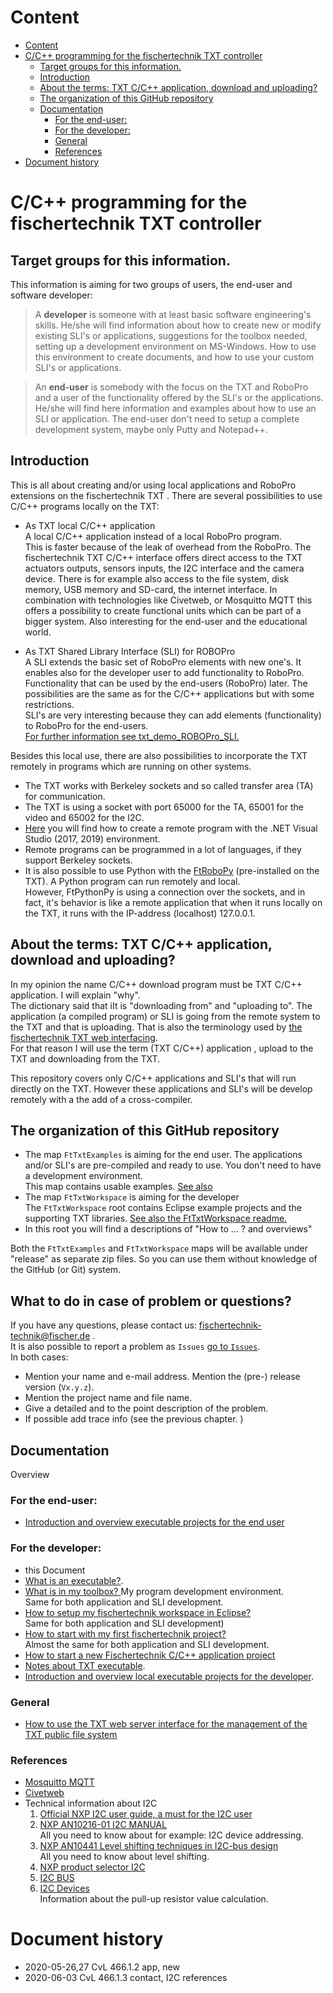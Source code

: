 # Content
<!-- TOC depthFrom:1 depthTo:6 withLinks:1 updateOnSave:1 orderedList:0 -->

- [Content](#content)
- [C/C++ programming for the fischertechnik TXT controller](#cc-programming-for-the-fischertechnik-txt-controller)
	- [Target groups for this information.](#target-groups-for-this-information)
	- [Introduction](#introduction)
	- [About the terms: TXT C/C++ application,  download and uploading?](#about-the-terms-txt-cc-application-download-and-uploading)
	- [The organization of this GitHub repository](#the-organization-of-this-github-repository)
	- [Documentation](#documentation)
		- [For the end-user:](#for-the-end-user)
		- [For the developer:](#for-the-developer)
		- [General](#general)
		- [References](#references)
- [Document history](#document-history)

<!-- /TOC -->
# C/C++ programming for the fischertechnik TXT controller

## Target groups for this information.
This information is aiming for two groups of users, the end-user and software developer:<br/>
>  A **developer** is someone with at least basic software engineering's skills. He/she will find information about how to create new or modify existing SLI's or applications, suggestions for the toolbox needed, setting up a development environment on MS-Windows. How to use this environment to create documents, and how to use your custom SLI's or applications.

> An **end-user** is somebody with the focus on the TXT and RoboPro and a user of the functionality offered by the SLI's or the applications. He/she will find here information and examples about how to use an SLI or application. The end-user don't need to setup a complete development system, maybe only Putty and Notepad++.

## Introduction
This is all about creating and/or using local applications and RoboPro extensions on the fischertechnik TXT .
There are several possibilities to use C/C++ programs locally on the TXT:

- As TXT local C/C++ application<br/>
A local C/C++ application instead of a local RoboPro program.<br/>
This is faster because of the leak of overhead from the RoboPro. The fischertechnik TXT C/C++ interface offers direct access to the TXT actuators outputs, sensors inputs, the I2C interface and the camera device.
There is for example also access to the file system, disk memory, USB memory and SD-card, the internet interface.
 In combination with technologies like Civetweb, or Mosquitto MQTT this offers a possibility to create functional units which can be part of a bigger system. Also interesting for the end-user and the educational world.

- As TXT Shared Library Interface (SLI) for ROBOPro<br/>
A SLI extends the basic set of RoboPro elements with new one's.
It enables also for the developer user to add functionality to RoboPro. Functionality that can be used by the end-users (RoboPro) later.
The possibilities are the same as for the C/C++ applications but with some restrictions.<br/>
SLI's are very interesting because they can add elements (functionality) to RoboPro for the end-users.<br/>
	[For further information see txt_demo_ROBOPro_SLI.](https://github.com/fischertechnik/txt_demo_ROBOPro_SLI) 

Besides this local use, there are also possibilities to incorporate the TXT remotely in programs which are running on other systems.
- The TXT works with Berkeley sockets and so called transfer area (TA) for communication.
- The TXT is using a socket with port 65000 for the TA, 65001 for the video and 65002 for the I2C.
- [Here](https://github.com/fischertechnik/txt_demo_c_online) you will find how to create a remote program with the .NET Visual Studio (2017, 2019) environment.
- Remote programs can be programmed in a lot of languages, if they support Berkeley sockets. 
- It is also possible to use Python with the [FtRoboPy](https://github.com/ftrobopy/ftrobopy) (pre-installed on the TXT). A Python program can run remotely and local.<br/>
 However, FtPythonPy is using a connection over the sockets, and in fact, it's behavior is like a remote application that when it runs locally on the TXT, it runs with the IP-address (localhost) 127.0.0.1.

## About the terms: TXT C/C++ application,  download and uploading?
In my opinion the name C/C++ download program must be TXT C/C++ application. I will explain "why".<br/>
The dictionary said that iIt is "downloading from" and "uploading to". The application (a compiled program) or SLI is going from the remote system to the TXT and that is uploading. That is also the terminology used by [the fischertechnik TXT web interfacing](./HowToUseTxtWeb.md).<br/>
For that reason I will use the term (TXT C/C++) application , upload to the TXT and downloading from the TXT.<br/>

This repository covers only C/C++ applications and SLI's that will run directly on the TXT. However these applications and SLI's will be develop remotely with a the add of a cross-compiler.

## The organization of this GitHub repository
- The map `FtTxtExamples` is aiming for the end user.
   The applications and/or SLI's are pre-compiled and ready to use. You don't need to have a development environment.<br/>
  This map contains usable examples. [See also](./FtTxtExamples/README.md)
- The map `FtTxtWorkspace` is aiming for the developer<br/>
The  `FtTxtWorkspace` root contains Eclipse example projects and the supporting TXT libraries. [See also the FtTxtWorkspace readme.](./FtTxtWorkspace/README.md)
- In this root you will find a descriptions of "How to ... ? and overviews"

Both the `FtTxtExamples` and `FtTxtWorkspace` maps will be available under "release" as separate zip files. So you can use them without knowledge of the GitHub (or Git) system. 

##  What to do in case of problem or questions?
If you have any questions, please contact us: [fischertechnik-technik@fischer.de](mailto:fischertechnik-technik@fischer.de) .<br/>
It is also possible to report a problem as `Issues` [go to `Issues`](https://github.com/fischertechnik/txt_demo_c_download/issues).<br/>
In both cases:<br/>
- Mention your name and e-mail address.
  Mention the (pre-) release version (`Vx.y.z`).
- Mention the project name and file name.
- Give a detailed and to the point description of the problem.
- If possible add trace info (see the previous chapter. )

## Documentation
Overview <a id="overview"></a>

### For the end-user:
- [Introduction and overview executable projects for the end user](./FtTxtExamples/README.md)

### For the developer:
- this Document
- [What is an executable?](app.md).
- [What is in my toolbox? ](WhichToolsYouNeed.md) My program development environment.<br/>
  Same for both application and SLI development.
- [How to setup my fischertechnik workspace in Eclipse?](HowToStartWithFtTxtWorkspace.md)<br/>
  Same for both application and SLI development)
- [How to start with my first fischertechnik project?](HowToStartMyFirstProject.md)<br/>
  Almost the same for both application and SLI development.
- [How to start a new Fischertechnik C/C++ application project](./ProjectSetUp.md)
- [Notes about TXT executable](./notes_app.md).
- [Introduction and overview local executable projects for the developer](./FtTxtWorkspace/README.md).
 
### General
- [How to use the TXT web server interface for the management of the TXT public file system](./HowToUseTxtWeb.md)

### References
- [Mosquitto MQTT](https://mosquitto.org/)
- [Civetweb](https://github.com/civetweb/civetweb)
- Technical information about I2C<br/>
    1. [Official NXP I2C user guide, a must for the I2C user](https://www.nxp.com/docs/en/user-guide/UM10204.pdf) <br/>
    2. [NXP AN10216-01 I2C MANUAL](https://www.nxp.com/docs/en/application-note/AN10216.pdf)<br/>
      All you need to know about for example: I2C device addressing.
    3. [NXP AN10441 Level shifting techniques in I2C-bus design](https://www.nxp.com/docs/en/application-note/AN10441.pdf)<br/>
    All you need to know about level shifting.
    4. [NXP product selector I2C](https://www.nxp.com/docs/en/product-selector-guide/I2CSELECTORBROC.pdf)<br/>
    5. [I2C BUS](https://www.i2c-bus.org/specification/)<br/>
    6. [I2C Devices](https://i2cdevices.org/resources)<br/>
    Information about the pull-up resistor value calculation.<br/>

# Document history 
- 2020-05-26,27 CvL 466.1.2 app, new
- 2020-06-03 CvL 466.1.3 contact, I2C references